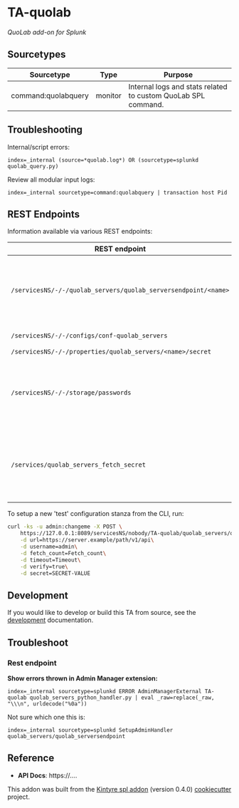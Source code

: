 
# TA-quolab
*QuoLab add-on for Splunk*


## Sourcetypes

| Sourcetype | Type | Purpose |
| ---------- | ---- | ------- |
| command:quolabquery | monitor | Internal logs and stats related to custom QuoLab SPL command. |


## Troubleshooting

Internal/script errors:
```
index=_internal (source=*quolab.log*) OR (sourcetype=splunkd quolab_query.py)
```

Review all modular input logs:
```
index=_internal sourcetype=command:quolabquery | transaction host Pid
```

## REST Endpoints

Information available via various REST endpoints:


| REST endpoint | Script | Information shown |
| ------------- | ------ | ----------------- |
| `/servicesNS/-/-/quolab_servers/quolab_serversendpoint/<name>` | `quolab_servers_python_handler.py` | Read/write properties and unencrypted 'secret'; restricted via capabilities.  Only `read_quolab_servers_config` can read, and `edit_quolab_servers_config` can write.|
| `/servicesNS/-/-/configs/conf-quolab_servers` | N/A (native) | Shows 'secret' as "HIDDEN" |
| `/servicesNS/-/-/properties/quolab_servers/<name>/secret` | N/A (native) | Shows 'value' as "HIDDEN" |
| `/servicesNS/-/-/storage/passwords` | N/A (native) | Will show `password` in encrypted form (as stored in `passwords.conf`) and `clear_password` (unencrypted).  Access is restricted to users with the `list_storage_passwords` capability. |
| `/services/quolab_servers_fetch_secret` | `quolab_servers_rh_settings.py` | Show unencrypted `secret` and is restricted via capabilities.  Uses the scripted rest handler with `passSystemAuth` enabled so that the necessary secret can be obtained without being an admin. |


To setup a new 'test' configuration stanza from the CLI, run:

```bash
curl -ks -u admin:changeme -X POST \
    https://127.0.0.1:8089/servicesNS/nobody/TA-quolab/quolab_servers/quolab_serversendpoint/test \
    -d url=https://server.example/path/v1/api\
    -d username=admin\
    -d fetch_count=Fetch_count\
    -d timeout=Timeout\
    -d verify=true\
    -d secret=SECRET-VALUE
```

## Development

If you would like to develop or build this TA from source, see the [development](./DEVELOPMENT.md) documentation.


## Troubleshoot

### Rest endpoint

**Show errors thrown in Admin Manager extension:**
```
index=_internal sourcetype=splunkd ERROR AdminManagerExternal TA-quolab quolab_servers_python_handler.py | eval _raw=replace(_raw, "\\\n", urldecode("%0a"))
```

Not sure which one this is:

```
index=_internal sourcetype=splunkd SetupAdminHandler quolab_servers/quolab_serversendpoint
```





## Reference

 * **API Docs**:  https://....


This addon was built from the [Kintyre spl addon](https://github.com/Kintyre/cypress_ta_spl) (version 0.4.0) [cookiecutter](https://github.com/audreyr/cookiecutter) project.

